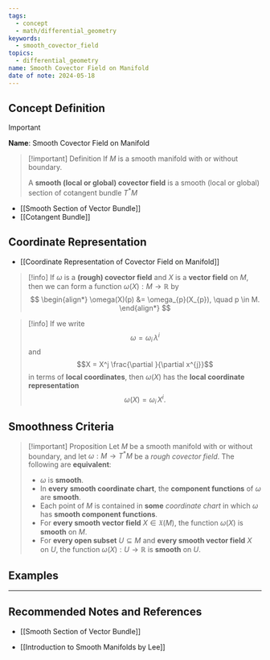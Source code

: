 ```yaml
---
tags:
  - concept
  - math/differential_geometry
keywords:
  - smooth_covector_field
topics:
  - differential_geometry
name: Smooth Covector Field on Manifold
date of note: 2024-05-18
---
```


## Concept Definition

>[!important]
>**Name**: Smooth Covector Field on Manifold

>[!important] Definition
>If $M$ is a smooth manifold with or without boundary. 
>
>A **smooth (local or global) covector field**  is a smooth (local or global) section of cotangent bundle $T^{*}M$

- [[Smooth Section of Vector Bundle]]
- [[Cotangent Bundle]]


## Coordinate Representation

- [[Coordinate Representation of Covector Field on Manifold]]

>[!info]
>If $\omega$ is a **(rough) covector field** and $X$ is a **vector field** on $M$, then we can form a
> function $\omega(X): M \rightarrow \mathbb{R}$ by
> $$
> \begin{align*}
> \omega(X)(p) &= \omega_{p}(X_{p}), \quad p \in M.
> \end{align*}
>$$ 

>[!info]
>If we write $$\omega = \omega_i\,\lambda^i$$ and $$X = X^j \frac{\partial }{\partial x^{j}}$$ in terms of **local coordinates**, then $\omega(X)$ has the **local coordinate representation** $$\omega(X) = \omega_i\, X^i.$$

## Smoothness Criteria

>[!important] Proposition
>Let $M$ be a smooth manifold with or without boundary, and let $\omega: M \rightarrow T^{*}M$ be a *rough covector field*. The following are **equivalent**:
>
>- $\omega$ is **smooth**.
>- In **every** **smooth coordinate chart**, the **component functions** of $\omega$ are **smooth**.
>- Each point of $M$ is contained in **some** *coordinate chart* in which $\omega$ has **smooth component functions**.
>- For **every smooth vector field** $X \in \mathfrak{X}(M)$, the function $\omega(X)$ is **smooth** on $M$.
>- For **every open subset** $U \subseteq M$ and **every smooth vector field** $X$ on $U$, the function $\omega(X): U \rightarrow \mathbb{R}$ is **smooth** on $U$.



## Examples










-----------
##  Recommended Notes and References

- [[Smooth Section of Vector Bundle]]


- [[Introduction to Smooth Manifolds by Lee]]